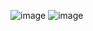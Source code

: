 ![image](https://github.com/Rahul-chaurasiya/Leetcode-Practice-Problem/assets/77222540/a35575f4-3931-456e-8dfa-aafe604597ca)
![image](https://github.com/Rahul-chaurasiya/Leetcode-Practice-Problem/assets/77222540/cad919d5-aa19-453a-a521-d3b0ce680a1a)
